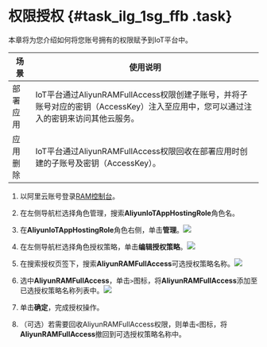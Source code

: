 # 权限授权 {#task_ilg_1sg_ffb .task}

本章将为您介绍如何将您账号拥有的权限赋予到IoT平台中。

|场景|使用说明|
|--|----|
|部署应用|IoT平台通过AliyunRAMFullAccess权限创建子账号，并将子账号对应的密钥（AccessKey）注入至应用中，您可以通过注入的密钥来访问其他云服务。|
|应用删除|IoT平台通过AliyunRAMFullAccess权限回收在部署应用时创建的子账号及密钥（AccessKey）。|

1.  以阿里云账号登录[RAM控制台](https://ram.console.aliyun.com/#/role/list)。 
2.  在左侧导航栏选择角色管理，搜索**AliyunIoTAppHostingRole**角色名。 
3.  在**AliyunIoTAppHostingRole**角色右侧，单击**管理**。![](http://static-aliyun-doc.oss-cn-hangzhou.aliyuncs.com/assets/img/21741/153786166712563_zh-CN.png)

 
4.  在左侧导航栏选择角色授权策略，单击**编辑授权策略**。![](http://static-aliyun-doc.oss-cn-hangzhou.aliyuncs.com/assets/img/21741/153786166712564_zh-CN.png)

 
5.  在搜索授权页签下，搜索**AliyunRAMFullAccess**可选授权策略名称。![](http://static-aliyun-doc.oss-cn-hangzhou.aliyuncs.com/assets/img/21741/153786166712565_zh-CN.png) 
6.  选中**AliyunRAMFullAccess**，单击`>`图标，将**AliyunRAMFullAccess**添加至已选授权策略名称列表中。![](http://static-aliyun-doc.oss-cn-hangzhou.aliyuncs.com/assets/img/21741/153786166712566_zh-CN.png) 
7.  单击**确定**，完成授权操作。 
8.  （可选）若需要回收AliyunRAMFullAccess权限，则单击`<`图标，将**AliyunRAMFullAccess**撤回到可选授权策略名称中。 

